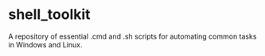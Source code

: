 # shell_toolkit
A repository of essential .cmd and .sh scripts for automating common tasks in Windows and Linux.
